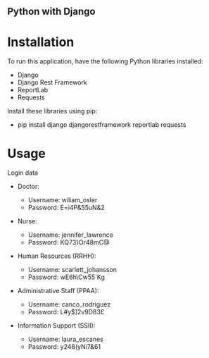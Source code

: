 ## Python with Django 

# Installation
To run this application, have the following Python libraries installed:

- Django
- Django Rest Framework
- ReportLab
- Requests

Install these libraries using pip:
- pip install django djangorestframework reportlab requests

# Usage
Login data

- Doctor:
  
   - Username: wiliam_osler
   - Password: E=i4P&55uN&2
 
 - Nurse:
  
   - Username: jennifer_lawrence
   - Password: KQ73}Or48mC@

- Human Resources (RRHH):
  
   - Username: scarlett_johansson
   - Password: wE6h\Cw55`Kg
 
- Administrative Staff (PPAA):
  
   - Username: canco_rodriguez
   - Password: L#y$]2v9D83£
 
- Information Support (SSII):
   - Username: laura_escanes
   - Password: y248(yNi7&61
